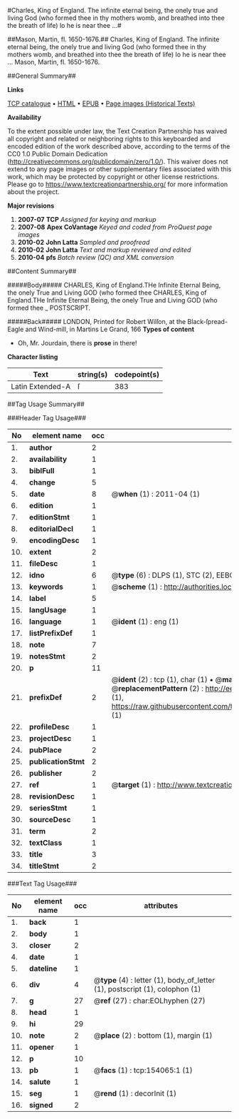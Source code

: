#Charles, King of England. The infinite eternal being, the onely true and living God (who formed thee in thy mothers womb, and breathed into thee the breath of life) lo he is near thee  ...#

##Mason, Martin, fl. 1650-1676.##
Charles, King of England. The infinite eternal being, the onely true and living God (who formed thee in thy mothers womb, and breathed into thee the breath of life) lo he is near thee  ...
Mason, Martin, fl. 1650-1676.

##General Summary##

**Links**

[TCP catalogue](http://www.ota.ox.ac.uk/tcp/)  • 
[HTML](http://tei.it.ox.ac.uk/tcp/Texts-HTML/free/A89/A89636.html)  • 
[EPUB](http://tei.it.ox.ac.uk/tcp/Texts-EPUB/free/A89/A89636.epub) • 
[Page images (Historical Texts)](https://historicaltexts.jisc.ac.uk/eebo-99899587e)

**Availability**

To the extent possible under law, the Text Creation Partnership has waived all copyright and related or neighboring rights to this keyboarded and encoded edition of the work described above, according to the terms of the CC0 1.0 Public Domain Dedication (http://creativecommons.org/publicdomain/zero/1.0/). This waiver does not extend to any page images or other supplementary files associated with this work, which may be protected by copyright or other license restrictions. Please go to https://www.textcreationpartnership.org/ for more information about the project.

**Major revisions**

1. __2007-07__ __TCP__ *Assigned for keying and markup*
1. __2007-08__ __Apex CoVantage__ *Keyed and coded from ProQuest page images*
1. __2010-02__ __John Latta__ *Sampled and proofread*
1. __2010-02__ __John Latta__ *Text and markup reviewed and edited*
1. __2010-04__ __pfs__ *Batch review (QC) and XML conversion*

##Content Summary##

#####Body#####
CHARLES, King of England.THe Infinite Eternal Being, the onely True and Living GOD (who formed thee CHARLES, King of England.THe Infinite Eternal Being, the onely True and Living GOD (who formed thee 
    _ POSTSCRIPT.

#####Back#####
LONDON, Printed for Robert Wilſon, at the Black-ſpread-Eagle and Wind-mill, in Martins Le Grand, 166
**Types of content**

  * Oh, Mr. Jourdain, there is **prose** in there!

**Character listing**


|Text|string(s)|codepoint(s)|
|---|---|---|
|Latin Extended-A|ſ|383|

##Tag Usage Summary##

###Header Tag Usage###

|No|element name|occ|attributes|
|---|---|---|---|
|1.|__author__|2||
|2.|__availability__|1||
|3.|__biblFull__|1||
|4.|__change__|5||
|5.|__date__|8| @__when__ (1) : 2011-04 (1)|
|6.|__edition__|1||
|7.|__editionStmt__|1||
|8.|__editorialDecl__|1||
|9.|__encodingDesc__|1||
|10.|__extent__|2||
|11.|__fileDesc__|1||
|12.|__idno__|6| @__type__ (6) : DLPS (1), STC (2), EEBO-CITATION (1), PROQUEST (1), VID (1)|
|13.|__keywords__|1| @__scheme__ (1) : http://authorities.loc.gov/ (1)|
|14.|__label__|5||
|15.|__langUsage__|1||
|16.|__language__|1| @__ident__ (1) : eng (1)|
|17.|__listPrefixDef__|1||
|18.|__note__|7||
|19.|__notesStmt__|2||
|20.|__p__|11||
|21.|__prefixDef__|2| @__ident__ (2) : tcp (1), char (1)  •  @__matchPattern__ (2) : ([0-9\-]+):([0-9IVX]+) (1), (.+) (1)  •  @__replacementPattern__ (2) : http://eebo.chadwyck.com/downloadtiff?vid=$1&page=$2 (1), https://raw.githubusercontent.com/textcreationpartnership/Texts/master/tcpchars.xml#$1 (1)|
|22.|__profileDesc__|1||
|23.|__projectDesc__|1||
|24.|__pubPlace__|2||
|25.|__publicationStmt__|2||
|26.|__publisher__|2||
|27.|__ref__|1| @__target__ (1) : http://www.textcreationpartnership.org/docs/. (1)|
|28.|__revisionDesc__|1||
|29.|__seriesStmt__|1||
|30.|__sourceDesc__|1||
|31.|__term__|2||
|32.|__textClass__|1||
|33.|__title__|3||
|34.|__titleStmt__|2||


###Text Tag Usage###

|No|element name|occ|attributes|
|---|---|---|---|
|1.|__back__|1||
|2.|__body__|1||
|3.|__closer__|2||
|4.|__date__|1||
|5.|__dateline__|1||
|6.|__div__|4| @__type__ (4) : letter (1), body_of_letter (1), postscript (1), colophon (1)|
|7.|__g__|27| @__ref__ (27) : char:EOLhyphen (27)|
|8.|__head__|1||
|9.|__hi__|29||
|10.|__note__|2| @__place__ (2) : bottom (1), margin (1)|
|11.|__opener__|1||
|12.|__p__|10||
|13.|__pb__|1| @__facs__ (1) : tcp:154065:1 (1)|
|14.|__salute__|1||
|15.|__seg__|1| @__rend__ (1) : decorInit (1)|
|16.|__signed__|2||
